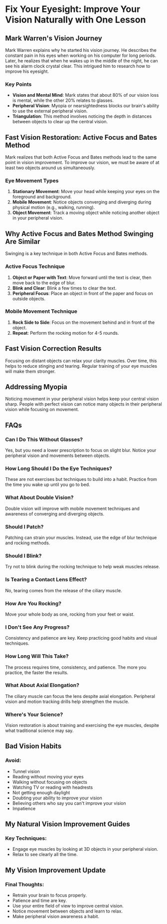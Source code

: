 # Fix Your Eyesight: Improve Your Vision Naturally with One Lesson

## Mark Warren's Vision Journey

Mark Warren explains why he started his vision journey. He describes the constant pain in his eyes when working on his computer for long periods. Later, he realizes that when he wakes up in the middle of the night, he can see his alarm clock crystal clear. This intrigued him to research how to improve his eyesight.

### Key Points
- **Vision and Mental Mind**: Mark states that about 80% of our vision loss is mental, while the other 20% relates to glasses.
- **Peripheral Vision**: Myopia or nearsightedness blocks our brain's ability to use the external peripheral vision.
- **Triangulation**: This method involves noticing the depth in distances between objects to clear up the central vision.

## Fast Vision Restoration: Active Focus and Bates Method

Mark realizes that both Active Focus and Bates methods lead to the same point in vision improvement. To improve our vision, we must be aware of at least two objects around us simultaneously.

### Eye Movement Types
1. **Stationary Movement**: Move your head while keeping your eyes on the foreground and background.
2. **Mobile Movement**: Notice objects converging and diverging during physical motion (e.g., walking, running).
3. **Object Movement**: Track a moving object while noticing another object in your peripheral vision.

## Why Active Focus and Bates Method Swinging Are Similar

Swinging is a key technique in both Active Focus and Bates methods.

### Active Focus Technique
1. **Object or Paper with Text**: Move forward until the text is clear, then move back to the edge of blur.
2. **Blink and Clear**: Blink a few times to clear the text.
3. **Peripheral Focus**: Place an object in front of the paper and focus on outside objects.

### Mobile Movement Technique
1. **Rock Side to Side**: Focus on the movement behind and in front of the object.
2. **Repeat**: Perform the rocking motion for 4-5 rounds.

## Fast Vision Correction Results

Focusing on distant objects can relax your clarity muscles. Over time, this helps to reduce stinging and tearing. Regular training of your eye muscles will make them stronger.

## Addressing Myopia

Noticing movement in your peripheral vision helps keep your central vision sharp. People with perfect vision can notice many objects in their peripheral vision while focusing on movement.

## FAQs

### Can I Do This Without Glasses?
Yes, but you need a lower prescription to focus on slight blur. Notice your peripheral vision and movements between objects.

### How Long Should I Do the Eye Techniques?
These are not exercises but techniques to build into a habit. Practice from the time you wake up until you go to bed.

### What About Double Vision?
Double vision will improve with mobile movement techniques and awareness of converging and diverging objects.

### Should I Patch?
Patching can strain your muscles. Instead, use the edge of blur technique and rocking methods.

### Should I Blink?
Try not to blink during the rocking technique to help weak muscles release.

### Is Tearing a Contact Lens Effect?
No, tearing comes from the release of the ciliary muscle.

### How Are You Rocking?
Move your whole body as one, rocking from your feet or waist.

### I Don't See Any Progress?
Consistency and patience are key. Keep practicing good habits and visual techniques.

### How Long Will This Take?
The process requires time, consistency, and patience. The more you practice, the faster the results.

### What About Axial Elongation?
The ciliary muscle can focus the lens despite axial elongation. Peripheral vision and motion tracking drills help strengthen the muscle.

### Where's Your Science?
Vision restoration is about training and exercising the eye muscles, despite what traditional science may say.

## Bad Vision Habits

### Avoid:
- Tunnel vision
- Reading without moving your eyes
- Walking without focusing on objects
- Watching TV or reading with headrests
- Not getting enough daylight
- Doubting your ability to improve your vision
- Believing others who say you can't improve your vision
- Impatience

## My Natural Vision Improvement Guides

### Key Techniques:
- Engage eye muscles by looking at 3D objects in your peripheral vision.
- Relax to see clearly all the time.

## My Vision Improvement Update

### Final Thoughts:
- Retrain your brain to focus properly.
- Patience and time are key.
- Use your entire field of view to improve central vision.
- Notice movement between objects and learn to relax.
- Make peripheral vision awareness a habit.
